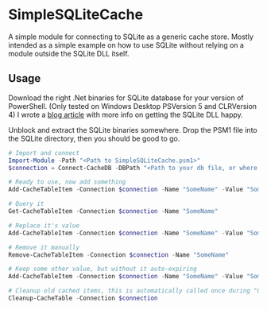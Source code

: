 # SimpleSQLiteCache

A simple module for connecting to SQLite as a generic cache store. Mostly intended as a simple example on how to use SQLite without relying on a module outside the SQLite DLL itself.

## Usage

Download the right .Net binaries for SQLite database for your version of PowerShell. (Only tested on Windows Desktop PSVersion 5 and CLRVersion 4) I wrote a [blog article](https://ziviz.us/WP/2025/05/14/powershell-and-sqlite/) with more info on getting the SQLite DLL happy.

Unblock and extract the SQLite binaries somewhere. Drop the PSM1 file into the SQLite directory, then you should be good to go.

```powershell
# Import and connect
Import-Module -Path "<Path to SimpleSQLiteCache.psm1>"
$connection = Connect-CacheDB -DBPath "<Path to your db file, or where you want a db file>"

# Ready to use, now add something
Add-CacheTableItem -Connection $connection -Name "SomeName" -Value "SomeValue" -ExpireMinutes 60

# Query it
Get-CacheTableItem -Connection $connection -Name "SomeName"

# Replace it's value
Add-CacheTableItem -Connection $connection -Name "SomeName" -Value "SomeNewValue" -ExpireMinutes 60

# Remove it manually
Remove-CacheTableItem -Connection $connection -Name "SomeName"

# Keep some other value, but without it auto-expiring
Add-CacheTableItem -Connection $connection -Name "SomeName" -Value "SomeNewValueToKeep"

# Cleanup old cached items, this is automatically called once during "Connect-CacheDB", but never again.
Cleanup-CacheTable -Connection $connection
```
